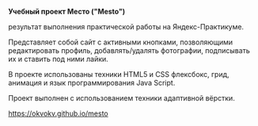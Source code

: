 **Учебный проект Место ("Mesto")**

результат выполнения практической работы на Яндекс-Практикуме.

Представляет собой сайт с активными кнопками, позволяющими редактировать профиль,  добавлять/удалять фотографии, подписывать их и ставить под ними лайки. 

В проекте использованы техники HTML5 и CSS флексбокс, грид, анимация и язык программирования Java Script. 

Проект выполнен с использованием техники адаптивной вёрстки.

https://okvokv.github.io/mesto
